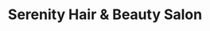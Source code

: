 ---
title: "Serenity Hair & Beauty Salon"
url: /bolton/serenity-hair-und-beauty-salon/
shop: Friseur
---